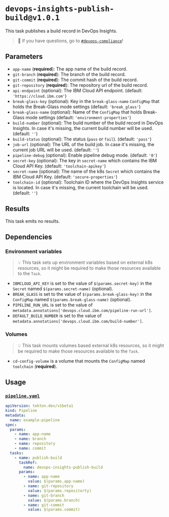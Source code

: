 
# `devops-insights-publish-build@v1.0.1`



This task publishes a build record in DevOps Insights.


> :speech_balloon: If you have questions, go to [`#devops-compliance`](https://ibm-cloudplatform.slack.com/archives/CFQHG5PP1)!

## Parameters

- `app-name` (**required**): The app name of the build record.
- `git-branch` (**required**): The branch of the build record.
- `git-commit` (**required**): The commit hash of the build record.
- `git-repository` (**required**): The repository url of the build record.
- `api-endpoint` (optional): The IBM Cloud API endpoint. (default: `'https://cloud.ibm.com'`)
- `break-glass-key` (optional): Key in the `break-glass-name` `ConfigMap` that holds the Break-Glass mode settings (default: `'break_glass'`)
- `break-glass-name` (optional): Name of the `ConfigMap` that holds Break-Glass mode settings (default: `'environment-properties'`)
- `build-number` (optional): The build number of the build record in DevOps Insights. In case it's missing, the current build number will be used. (default: `''`)
- `build-status` (optional): The status (`pass` or `fail`). (default: `'pass'`)
- `job-url` (optional): The URL of the build job. In case it's missing, the current job URL will be used. (default: `''`)
- `pipeline-debug` (optional): Enable pipeline debug mode. (default: `'0'`)
- `secret-key` (optional): The key in `secret-name` which contains the IBM Cloud API Key. (default: `'toolchain-apikey'`)
- `secret-name` (optional): The name of the k8s `Secret` which contains the IBM Cloud API Key. (default: `'secure-properties'`)
- `toolchain-id` (optional): Toolchain ID where the DevOps Insights service is located. In case it's missing, the current toolchain will be used. (default: `''`)

## Results

This task emits no results.

## Dependencies

### Environment variables

> :bulb: This task sets up environment variables based on external k8s resources, so it might be required to make those resources available to the `Task`.

- `IBMCLOUD_API_KEY` is set to the value of `$(params.secret-key)` in the `Secret` named `$(params.secret-name)` (optional).
- `BREAK_GLASS` is set to the value of `$(params.break-glass-key)` in the `ConfigMap` named `$(params.break-glass-name)` (optional).
- `PIPELINE_RUN_URL` is set to the value of `metadata.annotations['devops.cloud.ibm.com/pipeline-run-url']`.
- `DEFAULT_BUILD_NUMBER` is set to the value of `metadata.annotations['devops.cloud.ibm.com/build-number']`.

### Volumes

> :bulb: This task mounts volumes based external k8s resources, so it might be required to make those resources available to the `Task`.

- `cd-config-volume` is a volume that mounts the `ConfigMap` named `toolchain` (**required**).

## Usage

### [`pipeline.yaml`](samples/pipeline.yaml)

```yaml
apiVersion: tekton.dev/v1beta1
kind: Pipeline
metadata:
  name: example-pipeline
spec:
  params:
    - name: app-name
    - name: branch
    - name: repository
    - name: commit
  tasks:
    - name: publish-build
      taskRef:
        name: devops-insights-publish-build
      params:
        - name: app-name
          value: $(params.app-name)
        - name: git-repository
          value: $(params.repositorty)
        - name: git-branch
          value: $(params.branch)
        - name: git-commit
          value: $(params.commit)
```
